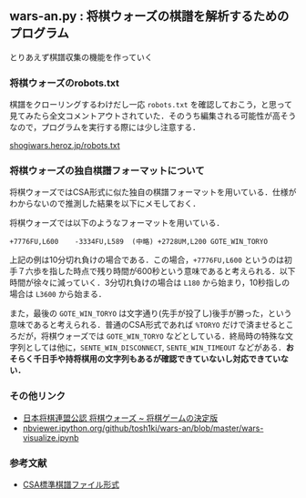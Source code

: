 ## wars-an.py : 将棋ウォーズの棋譜を解析するためのプログラム

とりあえず棋譜収集の機能を作っていく

### 将棋ウォーズのrobots.txt
棋譜をクローリングするわけだし一応 `robots.txt` を確認しておこう，と思って見てみたら全文コメントアウトされていた．そのうち編集される可能性が高そうなので，プログラムを実行する際には少し注意する．

[shogiwars.heroz.jp/robots.txt](http://shogiwars.heroz.jp/robots.txt)


### 将棋ウォーズの独自棋譜フォーマットについて
将棋ウォーズではCSA形式に似た独自の棋譜フォーマットを用いている．仕様がわからないので推測した結果を以下にメモしておく．

将棋ウォーズでは以下のようなフォーマットを用いている．

	+7776FU,L600	-3334FU,L589  (中略) +2728UM,L200	GOTE_WIN_TORYO

上記の例は10分切れ負けの場合である．この場合，`+7776FU,L600` というのは初手７六歩を指した時点で残り時間が600秒という意味であると考えられる．以下時間が徐々に減っていく．3分切れ負けの場合は `L180` から始まり，10秒指しの場合は `L3600` から始まる．

また，最後の `GOTE_WIN_TORYO` は文字通り(先手が投了し)後手が勝った，という意味であると考えられる．普通のCSA形式であれば `%TORYO` だけで済ませるところだが，将棋ウォーズでは `GOTE_WIN_TORYO` などとしている．終局時の特殊な文字列としては他に，`SENTE_WIN_DISCONNECT`, `SENTE_WIN_TIMEOUT` などがある．**おそらく千日手や持将棋用の文字列もあるが確認できていないし対応できていない．**

### その他リンク

- [日本将棋連盟公認 将棋ウォーズ ~ 将棋ゲームの決定版](http://shogiwars.heroz.jp/)
- [nbviewer.ipython.org/github/tosh1ki/wars-an/blob/master/wars-visualize.ipynb](http://nbviewer.ipython.org/github/tosh1ki/wars-an/blob/master/wars-visualize.ipynb)

### 参考文献

- [CSA標準棋譜ファイル形式](http://www.computer-shogi.org/protocol/record_v22.html)
